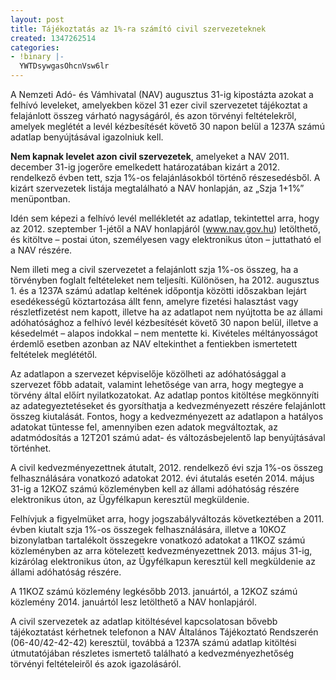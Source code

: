 ```yaml
---
layout: post
title: Tájékoztatás az 1%-ra számító civil szervezeteknek
created: 1347262514
categories:
- !binary |-
  YWTDsywgasOhcnVsw6lr
---
```

<p>A Nemzeti Adó- és Vámhivatal (NAV) augusztus 31-ig kipostázta azokat a felhívó leveleket, amelyekben közel 31 ezer civil szervezetet tájékoztat a felajánlott összeg várható nagyságáról, és azon törvényi feltételekről, amelyek meglétét a levél kézbesítését követő 30 napon belül a 1237A számú adatlap benyújtásával igazolniuk kell.</p><p><strong>Nem kapnak levelet azon civil szervezetek</strong>, amelyeket a NAV 2011. december 31-ig jogerőre emelkedett határozatában kizárt a 2012. rendelkező évben tett, szja 1%-os felajánlásokból történő részesedésből. A kizárt szervezetek listája megtalálható a NAV honlapján, az „Szja 1+1%” menüpontban.</p><p><!--break--></p><p>Idén sem képezi a felhívó levél mellékletét az adatlap, tekintettel arra, hogy az 2012. szeptember 1-jétől a NAV honlapjáról (<a href="http://www.nav.gov.hu" target="_blank">www.nav.gov.hu</a>) letölthető, és kitöltve – postai úton, személyesen vagy elektronikus úton – juttatható el a NAV részére.</p><p>Nem illeti meg a civil szervezetet a felajánlott szja 1%-os összeg, ha a törvényben foglalt feltételeket nem teljesíti. Különösen, ha 2012. augusztus 1. és a 1237A számú adatlap keltének időpontja közötti időszakban lejárt esedékességű köztartozása állt fenn, amelyre fizetési halasztást vagy részletfizetést nem kapott, illetve ha az adatlapot nem nyújtotta be az állami adóhatósághoz a felhívó levél kézbesítését követő 30 napon belül, illetve a késedelmét – alapos indokkal – nem mentette ki. Kivételes méltányosságot érdemlő esetben azonban az NAV eltekinthet a fentiekben ismertetett feltételek meglététől.</p><p>Az adatlapon a szervezet képviselője közölheti az adóhatósággal a szervezet főbb adatait, valamint lehetősége van arra, hogy megtegye a törvény által előírt nyilatkozatokat. Az adatlap pontos kitöltése megkönnyíti az adategyeztetéseket és gyorsíthatja a kedvezményezett részére felajánlott összeg kiutalását. Fontos, hogy a kedvezményezett az adatlapon a hatályos adatokat tüntesse fel, amennyiben ezen adatok megváltoztak, az adatmódosítás a 12T201 számú adat- és változásbejelentő lap benyújtásával történhet.</p><p>A civil kedvezményezettnek átutalt, 2012. rendelkező évi szja 1%-os összeg felhasználására vonatkozó adatokat 2012. évi átutalás esetén 2014. május 31-ig a 12KOZ számú közleményben kell az állami adóhatóság részére elektronikus úton, az Ügyfélkapun keresztül megküldenie.</p><p>Felhívjuk a figyelmüket arra, hogy jogszabályváltozás következtében a 2011. évben kiutalt szja 1%-os összegek felhasználására, illetve a 10KOZ bizonylatban tartalékolt összegekre vonatkozó adatokat a 11KOZ számú közleményben az arra kötelezett kedvezményezettnek 2013. május 31-ig, kizárólag elektronikus úton, az Ügyfélkapun keresztül kell megküldenie az állami adóhatóság részére.</p><p>A 11KOZ számú közlemény legkésőbb 2013. januártól, a 12KOZ számú közlemény 2014. januártól lesz letölthető a NAV honlapjáról.</p><p>A civil szervezetek az adatlap kitöltésével kapcsolatosan bővebb tájékoztatást kérhetnek telefonon a NAV Általános Tájékoztató Rendszerén (06-40/42-42-42) keresztül, továbbá a 1237A számú adatlap kitöltési útmutatójában részletes ismertető található a kedvezményezhetőség törvényi feltételeiről és azok igazolásáról.</p>

